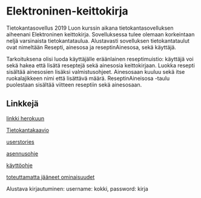 # Elektroninen-keittokirja

Tietokantasovellus 2019
Luon kurssin aikana tietokantasovelluksen aiheenani Elektroninen keittokirja.
Sovelluksessa tulee olemaan korkeintaan neljä varsinaista tietokantataulua. Alustavasti sovelluksen tietokantataulut ovat nimeltään Resepti, ainesosa ja reseptinAinesosa, sekä käyttäjä. 

Tarkoituksena olisi luoda käyttäjälle eräänlainen reseptimuistio: käyttäjä voi sekä hakea että lisätä reseptejä sekä ainesosia keittokirjaan. Luokka resepti sisältää ainesosien lisäksi valmistusohjeet. Ainesosaan kuuluu sekä itse ruokalajikkeen nimi että lisättävä määrä. ReseptinAineisosa -taulu puolestaan sisältää viitteen reseptiin sekä ainesosaan. 

## Linkkejä

[linkki herokuun](https://tsoha-keittokirja.herokuapp.com/ )

[Tietokantakaavio](https://github.com/ssuihko/ElektroninenKeittokirja/blob/master/documentation/arkkitehtuuri.md)

[userstories](https://github.com/ssuihko/ElektroninenKeittokirja/blob/master/documentation/userstories.md)

[asennusohje](https://github.com/ssuihko/ElektroninenKeittokirja/blob/master/documentation/installation.md)

[käyttöohje](https://github.com/ssuihko/ElektroninenKeittokirja/blob/master/documentation/guide.md)

[toteuttamatta jääneet ominaisuudet](https://github.com/ssuihko/ElektroninenKeittokirja/blob/master/documentation/toteuttamatta.md)

Alustava kirjautuminen: 
username: kokki, 
password: kirja
